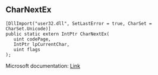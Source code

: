 ## CharNextEx

```
[DllImport("user32.dll", SetLastError = true, CharSet = CharSet.Unicode)]
public static extern IntPtr CharNextEx(
   uint codePage,
   IntPtr lpCurrentChar,
   uint flags
);
```

Microsoft documentation: [Link](https://learn.microsoft.com/en-us/windows/win32/api/winuser/nf-winuser-charnextexa)
